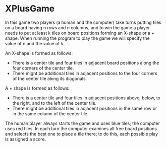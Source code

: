 # XPlusGame
In this game two players (a human and the computer) take turns putting tiles on a board having n rows and n columns, and to win the game a player needs to put at least k tiles on board positions forming an X-shape or
a + shape. When running the program to play the game we will specify the value of n and the value of k.

An X-shape is formed as follows:

- There is a center tile and four tiles in adjacent board positions along the four corners of the center tile.
- There might be additional tiles in adjacent positions to the four corners of the center tile along its diagonals.

A + shape is formed as follows:
- There is a center tile and four tiles in adjacent positions above, below, to the right, and to the left of the center tile.
- There might be additional tiles in adjacent positions in the same row or in the same column of the center tile.

The human player always starts the game and uses blue tiles; the computer uses red tiles. In each turn the computer examines all free board positions and selects the best one to place a tile there; to do this, each possible play is assigned a score. 
